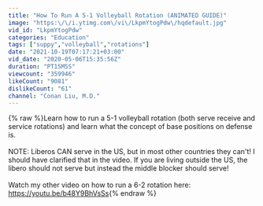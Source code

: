 ```yaml
---
title: "How To Run A 5-1 Volleyball Rotation (ANIMATED GUIDE)"
image: "https:\/\/i.ytimg.com\/vi\/LkpmYtogPdw\/hqdefault.jpg"
vid_id: "LkpmYtogPdw"
categories: "Education"
tags: ["suppy","volleyball","rotations"]
date: "2021-10-19T07:17:21+03:00"
vid_date: "2020-05-06T15:35:56Z"
duration: "PT15M5S"
viewcount: "359946"
likeCount: "9081"
dislikeCount: "61"
channel: "Conan Liu, M.D."
---
```

{% raw %}Learn how to run a 5-1 volleyball rotation (both serve receive and service rotations) and learn what the concept of base positions on defense is.<br /><br />NOTE: Liberos CAN serve in the US, but in most other countries they can't! I should have clarified that in the video. If you are living outside the US, the libero should not serve but instead the middle blocker should serve!<br /><br />Watch my other video on how to run a 6-2 rotation here: <a rel="nofollow" target="blank" href="https://youtu.be/b48Y9BhVsSs">https://youtu.be/b48Y9BhVsSs</a>{% endraw %}

